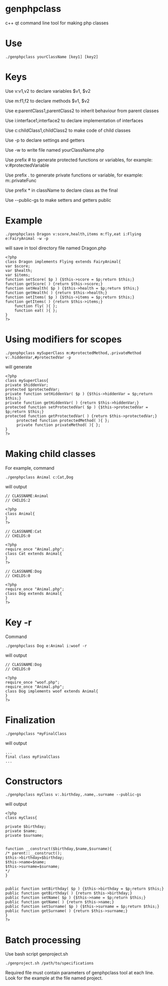 # genphpclass
c++ qt command line tool for making php classes

Use
====

	./genphpclass yourClassName [key1] [key2] 

Keys
====

 Use v:v1,v2 to declare variables $v1, $v2

 Use m:f1,f2 to declare methods $v1, $v2

 Use e:parentClass1,parentClass2 to inherit behaviour from parent classes

 Use i:interface1,interface2 to declare implementation of interfaces

 Use c:childClass1,childClass2 to make code of child classes

 Use -p to declare settings and getters

 Use -w to write file named yourClassName.php

 Use prefix # to generate protected functions or variables, for example: v:#protectedVariable

 Use prefix . to generate private functions or variable, for example: m:.privateFunc
 
 Use prefix * in className to declare class as the final 

 Use --public-gs to make setters and getters public 
  
	
Example
====
	
	./genphpclass Dragon v:score,health,items m:fly,eat i:Flying e:FairyAnimal -w -p

will save in tool directory file named Dragon.php

	<?php
	class Dragon implements Flying extends FairyAnimal{
	var $score;
	var $health;
	var $items;
	function setScore( $p ) {$this->score = $p;return $this;}
	function getScore( ) {return $this->score;}
	function setHealth( $p ) {$this->health = $p;return $this;}
	function getHealth( ) {return $this->health;}
	function setItems( $p ) {$this->items = $p;return $this;}
	function getItems( ) {return $this->items;}
        function fly( ){ };
        function eat( ){ };
	}
	?>


Using modifiers for scopes
===============

    ./genphpclass mySuperClass m:#protectedMethod,.privateMethod v:.hiddenVar,#protectedVar -p

will generate

    <?php
    class mySuperClass{
    private $hiddenVar;
    protected $protectedVar;
    private function setHiddenVar( $p ) {$this->hiddenVar = $p;return $this;}
    private function getHiddenVar( ) {return $this->hiddenVar;}
    protected function setProtectedVar( $p ) {$this->protectedVar = $p;return $this;}
    protected function getProtectedVar( ) {return $this->protectedVar;}
         protected function protectedMethod( ){ };
         private function privateMethod( ){ };
    }
    ?>

Making child classes
=============

For example, command

    ./genphpclass Animal c:Cat,Dog

will output

    // CLASSNAME:Animal
    // CHILDS:2

    <?php
    class Animal{
    }
    ?>

    // CLASSNAME:Cat
    // CHILDS:0

    <?php
    require_once "Animal.php";
    class Cat extends Animal{
    }
    ?>

    // CLASSNAME:Dog
    // CHILDS:0

    <?php
    require_once "Animal.php";
    class Dog extends Animal{
    }
    ?>

Key -r
=========

Command

	./genphpclass Dog e:Animal i:woof -r

will output

	// CLASSNAME:Dog
	// CHILDS:0
	
	<?php
	require_once "woof.php";
	require_once "Animal.php";
	class Dog implements woof extends Animal{
	}
	?>
	
Finalization
=========
	./genphpclass *myFinalClass

will output

	...
	final class myFinalClass
	...

Constructors
=========

    ./genphpclass myClass v:.birthday,.name,.surname --public-gs

will output

    <?php
    class myClass{
    
    private $birthday;
    private $name;
    private $surname;
    
    
    function __construct($birthday,$name,$surname){
    /* parent::__construct(); 
    $this->birthday=$birthday;
    $this->name=$name;
    $this->surname=$surname;
    */
    }
    
    
    public function setBirthday( $p ) {$this->birthday = $p;return $this;}
    public function getBirthday( ) {return $this->birthday;}
    public function setName( $p ) {$this->name = $p;return $this;}
    public function getName( ) {return $this->name;}
    public function setSurname( $p ) {$this->surname = $p;return $this;}
    public function getSurname( ) {return $this->surname;}
    }
    ?>


Batch processing
================

Use bash script genproject.sh

	./genproject.sh /path/to/specifications

Required file must contain parameters of genphpclass tool at each line.
Look for the example at the file named project.
